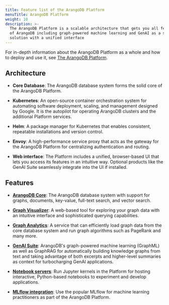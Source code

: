 ```yaml
---
title: Feature list of the ArangoDB Platform
menuTitle: ArangoDB Platform
weight: 10
description: >-
  The ArangoDB Platform is a scalable architecture that gets you all features
  of ArangoDB including graph-powered machine learning and GenAI as a single
  solution with a unified interface
---
```

For in-depth information about the ArangoDB Platform as a whole and how to
deploy and use it, see [The ArangoDB Platform](../../../platform/about-the-platform/_index.md).

## Architecture

- **Core Database**: The ArangoDB database system forms the solid core
  of the ArangoDB Platform.

- **Kubernetes**: An open-source container orchestration system for automating
  software deployment, scaling, and management designed by Google. It is the
  autopilot for operating ArangoDB clusters and the additional Platform services.

- **Helm**: A package manager for Kubernetes that enables consistent, repeatable
  installations and version control.

- **Envoy**: A high-performance service proxy that acts as the gateway for the
  ArangoDB Platform for centralizing authentication and routing.

- **Web interface**: The Platform includes a unified, browser-based UI that lets
  you access its features in an intuitive way. Optional products like the
  GenAI Suite seamlessly integrate into the UI if installed.

## Features

- [**ArangoDB Core**](core.md): The ArangoDB database system with support for
  graphs, documents, key-value, full-text search, and vector search.

- [**Graph Visualizer**](../../../platform/graph-intelligence/graph-visualizer.md):
  A web-based tool for exploring your graph data with an intuitive interface and
  sophisticated querying capabilities.

- [**Graph Analytics**](../../../platform/graph-intelligence/graph-analytics.md):
  A service that can efficiently load graph data from the core database system
  and run graph algorithms such as PageRank and many more.

- [**GenAI Suite**](../../../platform/data-science/_index.md):
  ArangoDB's graph-powered machine learning (GraphML) as well as GraphRAG for
  automatically building knowledge graphs from text and taking advantage of both
  excerpts and higher-level summaries as context for turbocharging GenAI
  applications.

- [**Notebook servers**](../../../platform/data-science/notebook-servers.md):
  Run Jupyter kernels in the Platform for hosting interactive, Python-based
  notebooks to experiment and develop applications.

- [**MLflow integration**](../../../platform/data-science/graphrag/services/mlflow.md):
  Use the popular MLflow for machine learning practitioners as part of the
  ArangoDB Platform.
